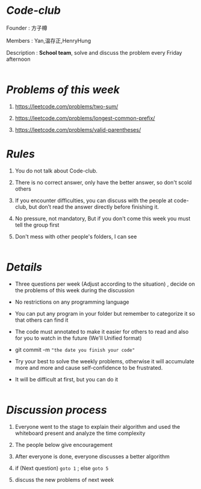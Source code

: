 # <Strong>_Code-club_</Strong>

Founder : 方子樽

Members : Yan,温存正,HenryHung

Description : <Strong>School team</Strong>, solve and discuss the problem every Friday afternoon
<br  />
<br  />

# <Strong>_Problems of this week_</Strong>

1. https://leetcode.com/problems/two-sum/

2. https://leetcode.com/problems/longest-common-prefix/

3. https://leetcode.com/problems/valid-parentheses/

# <Strong>_Rules_</Strong>

1. You do not talk about Code-club.

2. There is no correct answer, only have the better answer, so don't scold others

3. If you encounter difficulties, you can discuss with the people at code-club, but don’t read the answer directly before finishing it.

4. No pressure, not mandatory, But if you don't come this week you must tell the group first

5. Don't mess with other people's folders, I can see
   <br  />
   <br  />

# <Strong>_Details_</Strong>

-   Three questions per week (Adjust according to the situation) , decide on the problems of this week during the discussion

-   No restrictions on any programming language

-   You can put any program in your folder but remember to categorize it so that others can find it

-   The code must annotated to make it easier for others to read and also for you to watch in the future (We'll
    Unified format)

-   git commit -m `"the date you finish your code"`

-   Try your best to solve the weekly problems, otherwise it will accumulate more and more and cause self-confidence to be frustrated.

-   It will be difficult at first, but you can do it
    <br  />
    <br  />

# <Strong>_Discussion process_</Strong>

1. Everyone went to the stage to explain their algorithm and used the whiteboard present and analyze the time complexity

2. The people below give encouragement

3. After everyone is done, everyone discusses a better algorithm

4. if (Next question) `goto 1` ; else `goto 5`

5. discuss the new problems of next week
